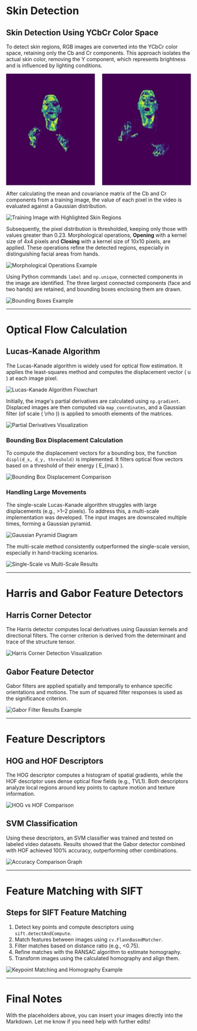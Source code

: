 # Skin Detection

## Skin Detection Using YCbCr Color Space

To detect skin regions, RGB images are converted into the YCbCr color space, retaining only the Cb and Cr components. This approach isolates the actual skin color, removing the Y component, which represents brightness and is influenced by lighting conditions.

<div style="display: flex; justify-content: space-between; gap: 10px;">
  <img src="./assets/Screenshot_9.jpg" alt="YCbCr Color Space Diagram" style="width: 48%;"/>
  <img src="./assets/Screenshot_10.jpg" alt="Training Image with Highlighted Skin Regions" style="width: 48%;"/>
</div>

After calculating the mean and covariance matrix of the Cb and Cr components from a training image, the value of each pixel in the video is evaluated against a Gaussian distribution.

![Training Image with Highlighted Skin Regions](path-to-image.png)

Subsequently, the pixel distribution is thresholded, keeping only those with values greater than 0.23. Morphological operations, **Opening** with a kernel size of 4x4 pixels and **Closing** with a kernel size of 10x10 pixels, are applied. These operations refine the detected regions, especially in distinguishing facial areas from hands.

![Morphological Operations Example](path-to-image.png)

Using Python commands `label` and `np.unique`, connected components in the image are identified. The three largest connected components (face and two hands) are retained, and bounding boxes enclosing them are drawn.

![Bounding Boxes Example](path-to-image.png)

---

# Optical Flow Calculation

## Lucas-Kanade Algorithm

The Lucas-Kanade algorithm is widely used for optical flow estimation. It applies the least-squares method and computes the displacement vector \( u \) at each image pixel.

![Lucas-Kanade Algorithm Flowchart](path-to-image.png)

Initially, the image's partial derivatives are calculated using `np.gradient`. Displaced images are then computed via `map_coordinates`, and a Gaussian filter (of scale \( \rho \)) is applied to smooth elements of the matrices.

![Partial Derivatives Visualization](path-to-image.png)

### Bounding Box Displacement Calculation

To compute the displacement vectors for a bounding box, the function `displ(d_x, d_y, threshold)` is implemented. It filters optical flow vectors based on a threshold of their energy \( E_{max} \).

![Bounding Box Displacement Comparison](path-to-image.png)

### Handling Large Movements

The single-scale Lucas-Kanade algorithm struggles with large displacements (e.g., >1–2 pixels). To address this, a multi-scale implementation was developed. The input images are downscaled multiple times, forming a Gaussian pyramid.

![Gaussian Pyramid Diagram](path-to-image.png)

The multi-scale method consistently outperformed the single-scale version, especially in hand-tracking scenarios.

![Single-Scale vs Multi-Scale Results](path-to-image.png)

---

# Harris and Gabor Feature Detectors

## Harris Corner Detector

The Harris detector computes local derivatives using Gaussian kernels and directional filters. The corner criterion is derived from the determinant and trace of the structure tensor.

![Harris Corner Detection Visualization](path-to-image.png)

## Gabor Feature Detector

Gabor filters are applied spatially and temporally to enhance specific orientations and motions. The sum of squared filter responses is used as the significance criterion.

![Gabor Filter Results Example](path-to-image.png)

---

# Feature Descriptors

## HOG and HOF Descriptors

The HOG descriptor computes a histogram of spatial gradients, while the HOF descriptor uses dense optical flow fields (e.g., TVL1). Both descriptors analyze local regions around key points to capture motion and texture information.

![HOG vs HOF Comparison](path-to-image.png)

## SVM Classification

Using these descriptors, an SVM classifier was trained and tested on labeled video datasets. Results showed that the Gabor detector combined with HOF achieved 100% accuracy, outperforming other combinations.

![Accuracy Comparison Graph](path-to-image.png)

---

# Feature Matching with SIFT

## Steps for SIFT Feature Matching

1. Detect key points and compute descriptors using `sift.detectAndCompute`.
2. Match features between images using `cv.FlannBasedMatcher`.
3. Filter matches based on distance ratio (e.g., <0.75).
4. Refine matches with the RANSAC algorithm to estimate homography.
5. Transform images using the calculated homography and align them.

![Keypoint Matching and Homography Example](path-to-image.png)

---

# Final Notes

With the placeholders above, you can insert your images directly into the Markdown. Let me know if you need help with further edits!

